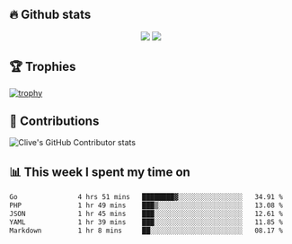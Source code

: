 ## &#128293; Github stats

<!-- GitHub Readme Streak Stats - https://github.com/DenverCoder1/github-readme-streak-stats -->
<p align="center">

<picture>
  <source 
    srcset="https://github-readme-stats.vercel.app/api?username=clivewalkden&count_private=true&show_icons=true&theme=darcula"
    media="(prefers-color-scheme: dark)"
  />
  <source
    srcset="https://github-readme-stats.vercel.app/api?username=clivewalkden&count_private=true&show_icons=true&theme=calm"
    media="(prefers-color-scheme: light), (prefers-color-scheme: no-preference)"
  />
  <img src="https://github-readme-stats.vercel.app/api?username=clivewalkden&count_private=true&show_icons=true&theme=darcula" />
</picture>

<a href="https://git.io/streak-stats" target="_blank">
  <img src="http://github-readme-streak-stats.herokuapp.com?user=clivewalkden&theme=darcula&date_format=j%20M%5B%20Y%5D" />
</a>

</p>

## &#127942; Trophies
[![trophy](https://github-profile-trophy.vercel.app/?username=clivewalkden&theme=onedark)](https://github.com/clivewalkden/github-profile-trophy)

## &#129309; Contributions
![Clive's GitHub Contributor stats](https://github-contributor-stats.vercel.app/api?username=clivewalkden)

## &#128202; This week I spent my time on
<!--START_SECTION:waka-->

```txt
Go               4 hrs 51 mins   ████████▓░░░░░░░░░░░░░░░░   34.91 %
PHP              1 hr 49 mins    ███▒░░░░░░░░░░░░░░░░░░░░░   13.08 %
JSON             1 hr 45 mins    ███░░░░░░░░░░░░░░░░░░░░░░   12.61 %
YAML             1 hr 39 mins    ███░░░░░░░░░░░░░░░░░░░░░░   11.85 %
Markdown         1 hr 8 mins     ██░░░░░░░░░░░░░░░░░░░░░░░   08.17 %
```

<!--END_SECTION:waka-->
